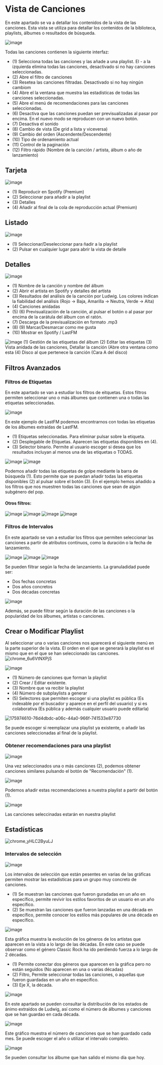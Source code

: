 # Vista de Canciones

En este apartado se va a detallar los contenidos de la vista de las canciones. Esta vista se utiliza para detallar los contenidos de la biblioteca, playlists, álbumes o resultados de búsqueda.

![image](https://user-images.githubusercontent.com/10118909/175969433-0f322f11-87a3-4ce9-85e4-476cb0ad6e58.png)

Todas las canciones contienen la siguiente interfaz:

- (1) Selecciona todas las canciones y las añade a una playlist. El - a la izquierda elimina todas las canciones, desactivado si no hay canciones seleccionadas.
- (2) Abre el filtro de canciones
- (3) Resetea las canciones filtradas. Desactivado si no hay ningún cambiom
- (4) Abre el la ventana que muestra las estadísticas de todas las canciones seleccionadas.
- (5) Abre el menú de recomendaciones para las canciones seleccionadas.
- (6) Desactiva que las canciones puedan ser previsualizadas al pasar por encima. En el nuevo modo se reproducen con un nuevo botón.
- (7) Desactiva el sonido
- (8) Cambio de vista (De grid a lista y viceversa)
- (9) Cambio del orden (Ascendente/Descendente)
- (10) Tipo de ordenamiento actual
- (11) Control de la paginación
- (12) Filtro rápido (Nombre de la canción / artista, álbum o año de lanzamiento)

## Tarjeta

![image](https://user-images.githubusercontent.com/10118909/175971052-c2b565ed-1832-48cf-afb1-a1d22f30c9cc.png)

- (1) Reproducir en Spotify (Premium)
- (2) Seleccionar para añadir a la playlist
- (3) Detalles
- (4) Añadir al final de la cola de reproducción actual (Premium)

## Listado

![image](https://user-images.githubusercontent.com/10118909/175971628-88e50c1f-97c9-456c-a457-6d028ae72c5d.png)

- (1) Seleccionar/Deseleccionar para ñadir a la playlist
- (2) Pulsar en cualquier lugar para abrir la vista de detalle

## Detalles

![image](https://user-images.githubusercontent.com/10118909/175972057-ba2fe60e-23fc-44ac-9101-20dc370956eb.png)

- (1) Nombre de la canción y nombre del álbum
- (2) Abrir el artista en Spotify y detalles del artista
- (3) Resultados del análisis de la canción por Ludwig. Los colores indican la fiabilidad del análisis (Rojo -> Baja, Amarilla -> Neutra, Verde -> Alta)
- (4) Canciones anidadas
- (5) (6) Previsualización de la canción, al pulsar el botón o al pasar por encima de la carátula del álbum con el ratón.
- (7) Descarga de la previsualización en formato .mp3
- (8) (9) Marcar/Desmarcar como me gusta
- (10) Mostrar en Spotify / LastFM

![image](https://user-images.githubusercontent.com/10118909/175972577-3ef9ac8e-e37b-4b3a-a20e-3859e4f52fe8.png)
(1) Gestión de las etiquetas del álbum
(2) Editar las etiquetas
(3) Vista anidada de las canciones, Detallar la canción (Abre otra ventana como esta
(4) Disco al que pertenece la canción (Cara A del disco)

## Filtros Avanzados
### Filtros de Etiquetas

En este apartado se van a estudiar los filtros de eitquetas. Estos filtros permiten seleccionar uno o más álbumes que contienen una o todas las etiquetas seleccionadas.

![image](https://user-images.githubusercontent.com/10118909/176417521-f2509987-d3af-4c27-a743-43f378888460.png)

En este ejemplo de LastFM podemos encontrarnos con todas las etiquetas de los álbumes extraídas de LastFM.

- (1) Etiquetas seleccionadas. Para eliminar pulsar sobre la etiqueta.
- (2) Desplegable de Etiquetas. Aparecen las etiquetas disponibles en (4).
- (3) Selector binario. Permite al usuario escoger si desea que los resultados incluyan al menos una de las etiquetas o TODAS. 


![image](https://user-images.githubusercontent.com/10118909/176418092-e4c0c157-3e3b-47fb-9458-2e13f847e07b.png)
![image](https://user-images.githubusercontent.com/10118909/176418083-0572c7fd-2726-47e2-8331-f483dfe9a813.png)

Podemos añadir todas las etiquetas de golpe mediante la barra de búsqueda (1). Esto permite que se puedan añadir todas las etiquetas disponibles (2) al pulsar sobre el botón (3). En el ejemplo hemos añadido a los filtros que nos muestren todas las canciones que sean de algún subgénero del pop. 

#### Otros filtros:
![image](https://user-images.githubusercontent.com/10118909/176419345-b57f3269-c1d8-434a-9836-6e4f6267646b.png)
![image](https://user-images.githubusercontent.com/10118909/176419388-ce390044-2e9c-48ea-a71f-78dd061f3d1d.png)
![image](https://user-images.githubusercontent.com/10118909/176419434-c34b539f-538f-4ec2-ad8d-13d758d14f49.png)
![image](https://user-images.githubusercontent.com/10118909/176419469-4611e417-f947-4b44-83af-3143cbca8144.png)

### Filtros de Intervalos

En este apartado se van a estudiar los filtros que permiten seleccionar las canciones a partir de atributos continuos, como la duración o la fecha de lanzamiento. 

![image](https://user-images.githubusercontent.com/10118909/176419752-c923eee8-8f5b-4880-bb93-0261928c9cfc.png)
![image](https://user-images.githubusercontent.com/10118909/176419785-51342acf-9e83-4052-b4ec-990239139ec1.png)
![image](https://user-images.githubusercontent.com/10118909/176419886-c5067f4d-404c-4413-a37f-4aa2688d4eea.png)

Se pueden filtrar según la fecha de lanzamiento. La granuladidad puede ser:

- Dos fechas concretas
- Dos años concretos
- Dos décadas concretas

![image](https://user-images.githubusercontent.com/10118909/176419870-7ccaf8b6-5549-4c9c-a822-45460bad97e6.png)

Además, se puede filtrar según la duración de las canciones o la popularidad de los álbumes, artistas o canciones. 

## Crear o Modificar Playlist

Al seleccionar una o varias canciones nos aparecerá el siguiente menú en la parte superior de la vista.
El orden en el que se generará la playlist es el mismo que en el que se han seleccionado las canciones.
![chrome_6u6VtNXPjS](https://user-images.githubusercontent.com/10118909/175973724-d1a759b4-88e2-4968-b076-47ef36ad489d.gif)

![image](https://user-images.githubusercontent.com/10118909/175973998-97d12489-3fab-4ab7-9d9c-994f727cfe78.png)

- (1) Número de canciones que forman la playlist
- (2) Crear / Editar existente.
- (3) Nombre que va recibir la playlist
- (4) Número de subplaylists a generar
- (5) Selectores que permiten escoger si una playlist es pública (Es indexable por el buscador y aparece en el perfil del usuario) y si es colaborativa (Es pública y además cualquier usuario puede editarla)

![175974610-76d4dbdc-a06c-44a0-966f-741533e87730](https://user-images.githubusercontent.com/10118909/175977066-69ebb46f-07e6-41c0-8546-26f0ef17ca55.gif)

Se puede escoger si reemplazar una playlist ya existente, o añadir las canciones seleccionadas al final de la playlist.

### Obtener recomendaciones para una playlist

![image](https://user-images.githubusercontent.com/10118909/176023157-ff421339-0eba-4f2d-a652-ee68ab86a758.png)

Una vez seleccionados una o más canciones (2), podemos obtener canciones similares pulsando el botón de "Recomendación" (1).

![image](https://user-images.githubusercontent.com/10118909/176023253-e560512c-4422-497b-97ac-f2097de361fb.png)

Podemos añadir estas recomendaciones a nuestra playlist a partir del botón (1).

![image](https://user-images.githubusercontent.com/10118909/176023463-b6236105-e143-485f-aa39-f8fbbd4bd12c.png)

Las canciones seleccinadas estarán en nuestra playlist

## Estadísticas

![chrome_yHLC2ByuLJ](https://user-images.githubusercontent.com/10118909/175974961-a5c029c9-2f20-4e5e-bfe1-904cb2b44a4c.gif)

### Intervalos de selección

![image](https://user-images.githubusercontent.com/10118909/175975372-fd046317-5b8a-4aaf-9a73-e2030fb957a8.png)

Los intervalos de selección que están pesentes en varias de las gráficas permiten mostrar las estadísticas para un grupo muy concreto de canciones.

- (1) Se muestran las canciones que fueron guradadas en un año en específico, permite revivir los estilos favoritos de un usuario en un año específico.
- (2) Se muestran las canciones que fueron lanzadas en una década en específico, permite conocer los estilos más populares de una década en específico.

![image](https://user-images.githubusercontent.com/10118909/175976181-9496807c-b267-481a-9689-efbe6bf60303.png)

Esta gráfica muestra la evolución de los géneros de los artistas que aparecen en la vista a lo largo de las décadas.
En este caso se puede observar como el género Classic Rock ha ido perdiendo fuerza a lo largo de 2 décadas.

- (1) Permite conectar dos géneros que aparecen en la gráfica pero no están seguidos (No aparecen en una o varias décadas)
- (2) Filtro, Permite seleccionar todas las canciones, o aquellas que fueron guardadas en un año en específico.
- (3) Eje X, la década.

![image](https://user-images.githubusercontent.com/10118909/176016514-189f1e01-3e42-4ded-8fa8-538ea012a9fa.png)

En este apartado se pueden consultar la distribución de los estados de ánimo extraidos de Ludwig, así como el número de álbumes y canciones que se han guardao en cada década.

![image](https://user-images.githubusercontent.com/10118909/176016818-e0758bc3-2218-4e6c-a3c2-0cb0107ad794.png)

Este gráfico muestra el número de canciones que se han guardado cada mes. Se puede escoger el año o utilizar el intervalo completo.

![image](https://user-images.githubusercontent.com/10118909/176016962-29eed2b9-3f56-4b9e-9f95-9116de3e4e4f.png)

Se pueden consultar los álbume que han salido el mismo día que hoy.
